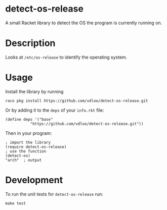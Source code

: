 # detect-os-release

A small Racket library to detect the OS the program is currently running on.

# Description

Looks at `/etc/os-release` to identify the operating system.

# Usage

Install the library by running
```
raco pkg install https://github.com/vdloo/detect-os-release.git
```

Or by adding it to the `deps` of your `info.rkt` file:
```
(define deps '("base"
	       "https://github.com/vdloo/detect-os-release.git"))
```

Then in your program:
```
; import the library
(require detect-os-release)
; use the function
(detect-os)
"arch"  ; output
```

# Development

To run the unit tests for `detect-os-release` run:
```
make test
```
